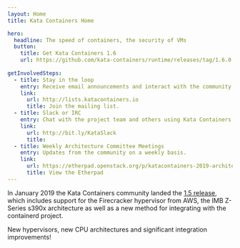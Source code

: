 ```yaml
---
layout: Home
title: Kata Containers Home

hero:
  headline: The speed of containers, the security of VMs
  button:
    title: Get Kata Containers 1.6
    url: https://github.com/kata-containers/runtime/releases/tag/1.6.0
    
getInvolvedSteps:
  - title: Stay in the loop
    entry: Receive email announcements and interact with the community.
    link:
      url: http://lists.katacontainers.io 
      title: Join the mailing list. 
  - title: Slack or IRC
    entry: Chat with the project team and others using Kata Containers.
    link:
      url: http://bit.ly/KataSlack
      title: 
  - title: Weekly Architecture Committee Meetings
    entry: Updates from the community on a weekly basis.
    link:
      url: https://etherpad.openstack.org/p/katacontainers-2019-architecture-committee-mtgs
      title: View the Etherpad
---
```


<home-content>

<template slot="about">

## About Kata Containers

Kata Containers is an open source community working to build a secure container runtime with lightweight virtual machines that feel and perform like containers, but provide stronger workload isolation using hardware virtualization technology as a second layer of defense. 

Since launching in December 2017, the community successfully merged the best parts of Intel Clear Containers with Hyper.sh RunV and scaled to include support for major architectures including AMD64, ARM, IBM p-series and IBM z-series in addition to x86_64. Kata Containers also supports multiple hypervisors including QEMU, NEMU and Firecracker and integrates with the containerd project among others. 

The Kata Containers community is stewarded by the OpenStack Foundation (OSF), which supports the development and adoption of open infrastructure globally. The code is hosted at GitHub under the Apache 2 license.

<home-about slot="homeabout" button-name="Learn More" link="/learn/">
</home-about>

</template>


<home-announcement slot="announcement" button-name="Learn More" link="/learn/">

In January 2019 the Kata Containers community landed the <a href="https://github.com/kata-containers/runtime/releases/tag/1.5.0">1.5 release</a>, which includes support for the Firecracker hypervisor from AWS, the IMB Z-Series s390x architecture as well as a new method for integrating with the containerd project. 

New hypervisors, new CPU architectures and significant integration improvements! 

</home-announcement>

</home-content>
